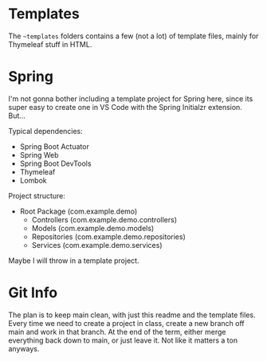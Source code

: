 # Templates
The `~templates` folders contains a few (not a lot) of template files, mainly for Thymeleaf stuff in HTML.  

# Spring
I'm not gonna bother including a template project for Spring here, since its super easy to create one in VS Code 
with the Spring Initialzr extension. But...  

Typical dependencies:
* Spring Boot Actuator
* Spring Web
* Spring Boot DevTools
* Thymeleaf
* Lombok

Project structure:
* Root Package (com.example.demo)
	* Controllers (com.example.demo.controllers)
	* Models (com.example.demo.models)
	* Repositories (com.example.demo.repositories)
	* Services (com.example.demo.services)
	
Maybe I will throw in a template project. 


# Git Info
The plan is to keep main clean, with just this readme and the template 
files. Every time we need to create a project in class, create a new 
branch off main and work in that branch. At the end of the term, either
merge everything back down to main, or just leave it. Not like it matters
a ton anyways.